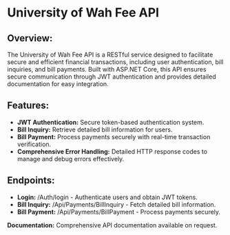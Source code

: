 # University of Wah Fee API

## Overview:
The University of Wah Fee API is a RESTful service designed to facilitate secure and efficient financial transactions, including user authentication, bill inquiries, and bill payments. Built with ASP.NET Core, this API ensures secure communication through JWT authentication and provides detailed documentation for easy integration.

## Features:
- **JWT Authentication:** Secure token-based authentication system.
- **Bill Inquiry:** Retrieve detailed bill information for users.
- **Bill Payment:** Process payments securely with real-time transaction verification.
- **Comprehensive Error Handling:** Detailed HTTP response codes to manage and debug errors effectively.

## Endpoints:
- **Login:** /Auth/login - Authenticate users and obtain JWT tokens.
- **Bill Inquiry:** /Api/Payments/BillInquiry - Fetch detailed bill information.
- **Bill Payment:** /Api/Payments/BillPayment - Process payments securely.


**Documentation:** 
Comprehensive API documentation available on request.
